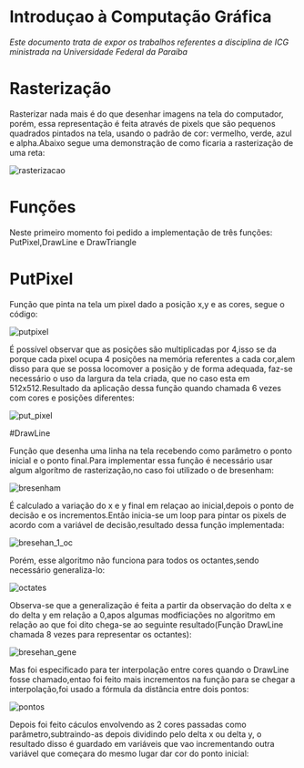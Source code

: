 # Introduçao à Computação Gráfica

*Este documento trata de expor os trabalhos referentes a disciplina de ICG ministrada na Universidade Federal da Paraíba* 

# Rasterização

Rasterizar nada mais é do que desenhar imagens na tela do computador, porém, essa representação é feita através de pixels que são pequenos
quadrados pintados na tela, usando o padrão de cor: vermelho, verde, azul e alpha.Abaixo segue uma demonstração de como ficaria
a rasterização de uma reta:

![rasterizacao](https://user-images.githubusercontent.com/40369696/44006271-ffdad556-9e57-11e8-910e-b691df793951.PNG)

# Funções

Neste primeiro momento foi pedido a implementação de três funções: PutPixel,DrawLine e DrawTriangle

# PutPixel

Função que pinta na tela um pixel dado a posição x,y e as cores, segue o código:

![putpixel](https://user-images.githubusercontent.com/40369696/44006436-c49a6260-9e5a-11e8-9d2e-52bc4c9d448e.PNG)


É possível observar que as posições são multiplicadas por 4,isso se da porque cada pixel ocupa 4 posições na memória referentes a cada cor,alem disso para que se possa locomover a posição y de forma adequada, faz-se necessário o uso da largura da tela criada, que no caso esta em 512x512.Resultado da aplicação dessa função quando chamada 6 vezes com cores e posições diferentes:

![put_pixel](https://user-images.githubusercontent.com/40369696/44006476-8945ec56-9e5b-11e8-9bdb-14415655dbb5.PNG)


#DrawLine

Função que desenha uma linha na tela recebendo como parâmetro o ponto inicial e o ponto final.Para implementar essa função é necessário usar algum algorítmo de rasterização,no caso foi utilizado o de bresenham:

![bresenham](https://user-images.githubusercontent.com/40369696/44007604-1e9b4b9e-9e6f-11e8-945f-306d2caf18e1.PNG)

É calculado a variação do x e y final em relaçao ao inicial,depois o ponto de decisão e os incrementos.Então inicia-se um loop para pintar os pixels de acordo com a variável de decisão,resultado dessa função implementada:

![bresehan_1_oc](https://user-images.githubusercontent.com/40369696/44007672-0da78d74-9e70-11e8-9770-695702d6a0a2.PNG)

Porém, esse algoritmo não funciona para todos os octantes,sendo necessário generaliza-lo:

![octates](https://user-images.githubusercontent.com/40369696/44007730-e0a942ee-9e70-11e8-897f-5ca62ea0a526.PNG)

Observa-se que a generalização é feita a partir da observação do delta x e do delta y em relação a 0,apos algumas modficiações no algoritmo em relação ao que foi dito chega-se ao seguinte resultado(Função DrawLine chamada 8 vezes para representar os octantes):

![bresehan_gene](https://user-images.githubusercontent.com/40369696/44007775-9e39a574-9e71-11e8-9a9a-29416b6c8569.PNG)

Mas foi especificado para ter interpolação entre cores quando o DrawLine fosse chamado,entao foi feito mais incrementos na função para se chegar a interpolação,foi usado a fórmula da distância entre dois pontos:

![pontos](https://user-images.githubusercontent.com/40369696/44007821-3f56791e-9e72-11e8-8262-e76917fbf3a1.PNG)

Depois foi feito cáculos envolvendo as 2 cores passadas como parâmetro,subtraindo-as depois dividindo pelo delta x ou delta y, o resultado disso é guardado em variáveis que vao incrementando outra variável que começara do mesmo lugar dar cor do ponto inicial:



